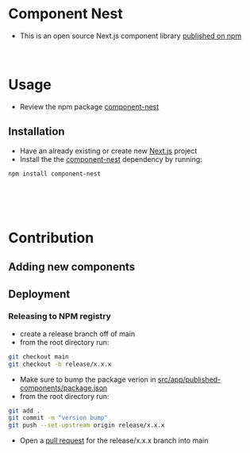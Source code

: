 # Component Nest

- This is an open source Next.js component library [published on npm](https://www.npmjs.com/package/component-nest?activeTab=readme)
  <br />
  <br />
  <br />

# Usage

- Review the npm package [component-nest](https://www.npmjs.com/package/component-nest?activeTab=readme)

## Installation

- Have an already existing or create new [Next.js](https://nextjs.org/) project
- Install the the [component-nest](https://www.npmjs.com/package/component-nest?activeTab=readme) dependency by running:

```bash
npm install component-nest
```

<br />
<br />
<br />

# Contribution

## Adding new components

## Deployment

### Releasing to NPM registry

- create a release branch off of main
- from the root directory run:

```bash
git checkout main
git checkout -b release/x.x.x
```

- Make sure to bump the package verion in [src/app/published-components/package.json](src/app/published-components/package.json)
- from the root directory run:

```bash
git add .
git commit -m "version bump"
git push --set-upstream origin release/x.x.x
```

- Open a [pull request](https://github.com/Mschroeder95/component-nest/pulls) for the release/x.x.x branch into main
